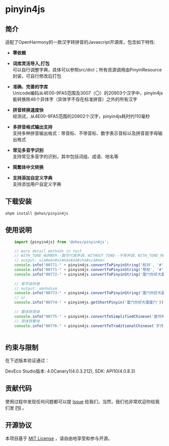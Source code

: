 # pinyin4js

## 简介

适配了OpenHarmony的一款汉字转拼音的Javascript开源库，包含如下特性:

* **零依赖**

* **词库灵活导入,打包**   
  可以自行调整字典，具体可以参照src/dict；所有资源调用由PinyinResource封装，可自行修改后打包

* **准确、完善的字库**  
  Unicode编码从4E00-9FA5范围及3007（〇）的20903个汉字中，pinyin4js能转换除46个异体字（异体字不存在标准拼音）之外的所有汉字

* **拼音转换速度快**  
  经测试，从4E00-9FA5范围的20902个汉字，pinyin4js耗时约110毫秒

* **多拼音格式输出支持**  
  支持多种拼音输出格式：带音标、不带音标、数字表示音标以及拼音首字母输出格式

* **常见多音字识别**  
  支持常见多音字的识别，其中包括词组、成语、地名等

* **简繁体中文转换**

* **支持添加自定义字典**  
  支持添加用户自定义字典

## 下载安装
```
ohpm install @ohos/pinyin4js
```

## 使用说明

```javascript
    import {pinyin4js} from '@ohos/pinyin4js';

    // more detail methods in test
    // WITH_TONE_NUMBER--数字代表声调，WITHOUT_TONE--不带声调，WITH_TONE_MARK--带声调
    // output: xià#mén#nǐ#hǎo#dà#shà#xià#mén
    console.info("00771-" + pinyin4js.convertToPinyinString('校对', '#', pinyin4js.WITH_TONE_MARK));
    console.info("00771-" + pinyin4js.convertToPinyinString('學校', '#', pinyin4js.WITH_TONE_MARK));
    console.info("00772-" + pinyin4js.convertToPinyinString('厦门你好大厦厦门', '#', pinyin4js.WITHOUT_TONE));
    
    // 首字母风格
    // output: xmnhdsxm
    console.info("00773-" + pinyin4js.convertToPinyinString('厦门你好大厦厦门', '', pinyin4js.FIRST_LETTER));
    // or
    console.info("00774-" + pinyin4js.getShortPinyin('厦门你好大厦厦门'));
    
    // 繁体转简体
    console.info("00775-" + pinyin4js.convertToSimplifiedChinese('歲月時光'));
    // 简体转繁体
    console.info("00776-" + pinyin4js.convertToTraditionalChinese('岁月时光'));
    
```

## 约束与限制

在下述版本验证通过：

DevEco Studio版本: 4.0Canary1(4.0.3.212), SDK: API10(4.0.8.3)

## 贡献代码
使用过程中发现任何问题都可以提 [Issue](https://gitee.com/openharmony-tpc/pinyin4js/issues) 给我们，当然，我们也非常欢迎你给我们发 [PR](https://gitee.com/openharmony-tpc/pinyin4js/pulls) 。

## 开源协议
本项目基于 [MIT License](https://gitee.com/openharmony-tpc/pinyin4js/blob/master/LICENSE) ，请自由地享受和参与开源。
